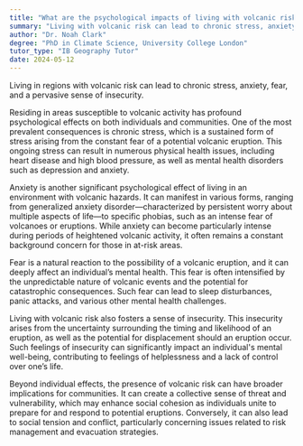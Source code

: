 ```yaml
---
title: "What are the psychological impacts of living with volcanic risk?"
summary: "Living with volcanic risk can lead to chronic stress, anxiety, fear, and a sense of insecurity."
author: "Dr. Noah Clark"
degree: "PhD in Climate Science, University College London"
tutor_type: "IB Geography Tutor"
date: 2024-05-12
---
```


Living in regions with volcanic risk can lead to chronic stress, anxiety, fear, and a pervasive sense of insecurity.

Residing in areas susceptible to volcanic activity has profound psychological effects on both individuals and communities. One of the most prevalent consequences is chronic stress, which is a sustained form of stress arising from the constant fear of a potential volcanic eruption. This ongoing stress can result in numerous physical health issues, including heart disease and high blood pressure, as well as mental health disorders such as depression and anxiety.

Anxiety is another significant psychological effect of living in an environment with volcanic hazards. It can manifest in various forms, ranging from generalized anxiety disorder—characterized by persistent worry about multiple aspects of life—to specific phobias, such as an intense fear of volcanoes or eruptions. While anxiety can become particularly intense during periods of heightened volcanic activity, it often remains a constant background concern for those in at-risk areas.

Fear is a natural reaction to the possibility of a volcanic eruption, and it can deeply affect an individual’s mental health. This fear is often intensified by the unpredictable nature of volcanic events and the potential for catastrophic consequences. Such fear can lead to sleep disturbances, panic attacks, and various other mental health challenges.

Living with volcanic risk also fosters a sense of insecurity. This insecurity arises from the uncertainty surrounding the timing and likelihood of an eruption, as well as the potential for displacement should an eruption occur. Such feelings of insecurity can significantly impact an individual's mental well-being, contributing to feelings of helplessness and a lack of control over one’s life.

Beyond individual effects, the presence of volcanic risk can have broader implications for communities. It can create a collective sense of threat and vulnerability, which may enhance social cohesion as individuals unite to prepare for and respond to potential eruptions. Conversely, it can also lead to social tension and conflict, particularly concerning issues related to risk management and evacuation strategies.
    